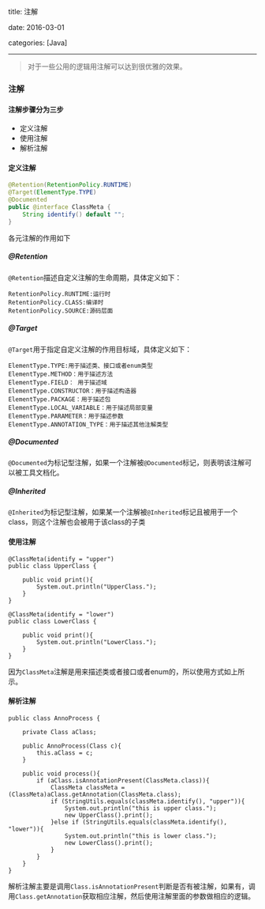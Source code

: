
title: 注解

date: 2016-03-01

categories: [Java] 

---

> 对于一些公用的逻辑用注解可以达到很优雅的效果。

<!--more-->

### 注解
#### 注解步骤分为三步
* 定义注解
* 使用注解
* 解析注解

#### 定义注解
```java
@Retention(RetentionPolicy.RUNTIME)
@Target(ElementType.TYPE)
@Documented
public @interface ClassMeta {
    String identify() default "";
}
```
各元注解的作用如下
##### @Retention
`@Retention`描述自定义注解的生命周期，具体定义如下：
```
RetentionPolicy.RUNTIME:运行时
RetentionPolicy.CLASS:编译时
RetentionPolicy.SOURCE:源码层面
```
##### @Target
`@Target`用于指定自定义注解的作用目标域，具体定义如下：
```
ElementType.TYPE:用于描述类、接口或者enum类型
ElementType.METHOD：用于描述方法
ElementType.FIELD： 用于描述域
ElementType.CONSTRUCTOR：用于描述构造器
ElementType.PACKAGE：用于描述包
ElementType.LOCAL_VARIABLE：用于描述局部变量
ElementType.PARAMETER：用于描述参数
ElementType.ANNOTATION_TYPE：用于描述其他注解类型
```

##### @Documented
`@Documented`为标记型注解，如果一个注解被`@Documented`标记，则表明该注解可以被工具文档化。
##### @Inherited
`@Inherited`为标记型注解，如果某一个注解被`@Inherited`标记且被用于一个class，则这个注解也会被用于该class的子类
#### 使用注解
```
@ClassMeta(identify = "upper")
public class UpperClass {

    public void print(){
        System.out.println("UpperClass.");
    }
}

@ClassMeta(identify = "lower")
public class LowerClass {

    public void print(){
        System.out.println("LowerClass.");
    }
}
```

因为`ClassMeta`注解是用来描述类或者接口或者enum的，所以使用方式如上所示。

#### 解析注解
```
public class AnnoProcess {

    private Class aClass;

    public AnnoProcess(Class c){
        this.aClass = c;
    }

    public void process(){
        if (aClass.isAnnotationPresent(ClassMeta.class)){
            ClassMeta classMeta = (ClassMeta)aClass.getAnnotation(ClassMeta.class);
            if (StringUtils.equals(classMeta.identify(), "upper")){
                System.out.println("this is upper class.");
                new UpperClass().print();
            }else if (StringUtils.equals(classMeta.identify(), "lower")){
                System.out.println("this is lower class.");
                new LowerClass().print();
            }
        }
    }
}

```
解析注解主要是调用`Class.isAnnotationPresent`判断是否有被注解，如果有，调用`Class.getAnnotation`获取相应注解，然后使用注解里面的参数做相应的逻辑。


